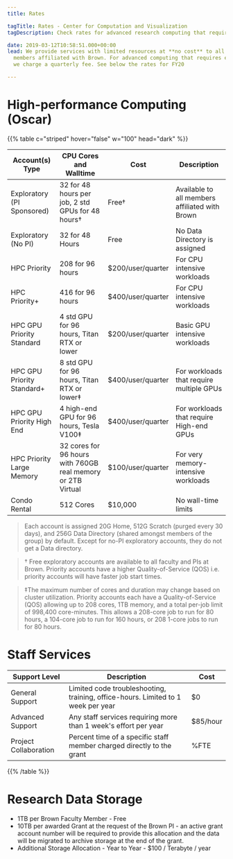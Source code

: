 ```yaml
---
title: Rates

tagTitle: Rates - Center for Computation and Visualization
tagDescription: Check rates for advanced research computing that require extra resources.

date: 2019-03-12T10:58:51.000+00:00
lead: We provide services with limited resources at **no cost** to all
  members affiliated with Brown. For advanced computing that requires extra resources,
  we charge a quarterly fee. See below the rates for FY20

---
```

# High-performance Computing (Oscar)

{{% table c="striped" hover="false" w="100" head="dark" %}}

| Account(s) Type | CPU Cores and Walltime | Cost | Description |
| --- | --- | --- | --- |
| Exploratory (PI Sponsored) | 32 for 48 hours per job, 2 std GPUs for 48 hours† | Free† | Available to all members affiliated with Brown |
| Exploratory (No PI) | 32 for 48 Hours | Free | No Data Directory is assigned |
| HPC Priority |208 for 96 hours | $200/user/quarter | For CPU intensive workloads |
| HPC Priority+ | 416 for 96 hours | $400/user/quarter | For CPU intensive workloads |
| HPC GPU Priority Standard | 4 std GPU for 96 hours, Titan RTX or lower | $200/user/quarter | Basic GPU intensive workloads |
| HPC GPU Priority Standard+ | 8 std GPU for 96 hours, Titan RTX or lower‡ | $400/user/quarter | For workloads that require multiple GPUs
| HPC GPU Priority High End | 4 high-end GPU for 96 hours, Tesla V100‡ | $400/user/quarter | For workloads that require High-end GPUs
| HPC Priority Large Memory | 32 cores for 96 hours with 760GB real memory or 2TB Virtual | $100/user/quarter | For very memory-intensive workloads
| Condo Rental | 512 Cores | $10,000 | No wall-time limits |

> Each account is assigned 20G Home, 512G Scratch (purged every 30 days), and 256G Data Directory (shared amongst members of the group) by default. Except for no-PI exploratory accounts, they do not get a Data directory.

> † Free exploratory accounts are available to all faculty and PIs at Brown. Priority accounts have a higher Quality-of-Service (QOS) i.e. priority accounts will have faster job start times.

> ‡The maximum number of cores and duration may change based on cluster utilization. Priority accounts each have a Quality-of-Service (QOS) allowing up to 208 cores, 1TB memory, and a total per-job limit of 998,400 core-minutes. This allows a 208-core job to run for 80 hours, a 104-core job to run for 160 hours, or 208 1-core jobs to run for 80 hours.

# Staff Services
| Support Level | Description | Cost |
| --- | --- | --- |
| General Support | Limited code troubleshooting, training, office-hours. Limited to 1 week per year | $0
| Advanced Support | Any staff services requiring more than 1 week's effort per year | $85/hour |
| Project Collaboration | Percent time of a specific staff member charged directly to the grant | %FTE |

{{% /table %}}

# Research Data Storage

* 1TB per Brown Faculty Member - Free
* 10TB per awarded Grant at the request of the Brown PI - an active grant account number will be required to provide this allocation and the data will be migrated to archive storage at the end of the grant.
* Additional Storage Allocation - Year to Year - $100 / Terabyte / year
